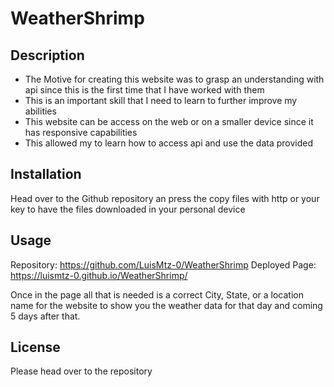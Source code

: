 # WeatherShrimp

## Description

- The Motive for creating this website was to grasp an understanding with api since this is the first time that I have worked with them
- This is an important skill that I need to learn to further improve my abilities
- This website can be access on the web or on a smaller device since it has responsive capabilities
- This allowed my to learn how to access api and use the data provided

## Installation

Head over to the Github repository an press the copy files with http or your key to have the files downloaded in your personal device

## Usage 
Repository:  https://github.com/LuisMtz-0/WeatherShrimp
Deployed Page: https://luismtz-0.github.io/WeatherShrimp/

Once in the page all that is needed is a correct City, State, or a location name for the website to show you the weather data for that day and coming 5 days after that.

## License 
Please head over to the repository